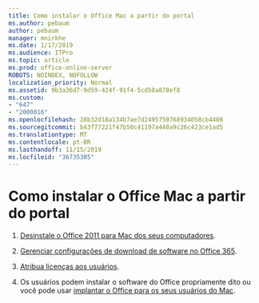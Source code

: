 ```yaml
---
title: Como instalar o Office Mac a partir do portal
ms.author: pebaum
author: pebaum
manager: mnirkhe
ms.date: 1/17/2019
ms.audience: ITPro
ms.topic: article
ms.prod: office-online-server
ROBOTS: NOINDEX, NOFOLLOW
localization_priority: Normal
ms.assetid: 9b3a36d7-9d59-424f-91f4-5cd58a878ef8
ms.custom:
- "647"
- "2000016"
ms.openlocfilehash: 28b32d18a134b7ae7d2495750768934058cb4408
ms.sourcegitcommit: b43f77221f47b50c41197a448a9c26c423ce1ad5
ms.translationtype: MT
ms.contentlocale: pt-BR
ms.lasthandoff: 11/15/2019
ms.locfileid: "36735305"
---
```

# <a name="how-to-install-mac-office-from-the-portal"></a>Como instalar o Office Mac a partir do portal

1. [Desinstale o Office 2011 para Mac dos seus computadores](https://support.office.com/article/4bfcd230-0ea1-4656-bf30-dbfa44d358fa?wt.mc_id=Alchemy_ClientDIA).

2. [Gerenciar configurações de download de software no Office 365](https://docs.microsoft.com/DeployOffice/manage-software-download-settings-office-365).

3. [Atribua licenças aos usuários](https://docs.microsoft.com//office365/admin/subscriptions-and-billing/assign-licenses-to-users).

4. Os usuários podem instalar o software do Office propriamente dito ou você pode usar [implantar o Office para os seus usuários do Mac](https://docs.microsoft.com/DeployOffice/mac/deployment-guide-for-office-for-mac).